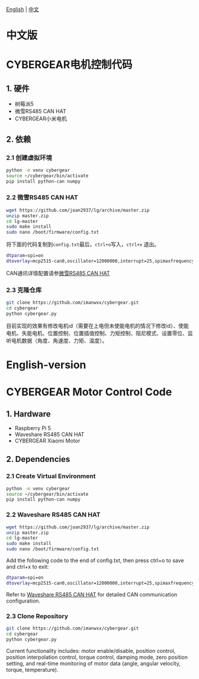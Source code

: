 [English](#English-version) | [中文](#中文版)
# 中文版
# CYBERGEAR电机控制代码

## 1. 硬件

- 树莓派5
- 微雪RS485 CAN HAT
- CYBERGEAR小米电机

## 2. 依赖

### 2.1 创建虚拟环境

```bash
python -m venv cybergear
source ~/cybergear/bin/activate
pip install python-can numpy
```

### 2.2 微雪RS485 CAN HAT

```bash
wget https://github.com/joan2937/lg/archive/master.zip
unzip master.zip
cd lg-master
sudo make install 
sudo nano /boot/firmware/config.txt
```

将下面的代码复制到`config.txt`最后，`ctrl+o`写入，`ctrl+x` 退出。

```bash
dtparam=spi=on
dtoverlay=mcp2515-can0,oscillator=12000000,interrupt=25,spimaxfrequency=2000000
```

CAN通讯详情配置请参[微雪RS485 CAN HAT](https://www.waveshare.net/wiki/RS485_CAN_HAT)

### 2.3 克隆仓库

```bash
git clone https://github.com/imanwxx/cybergear.git
cd cybergear
python cybergear.py
```

目前实现的效果有修改电机id（需要在上电但未使能电机的情况下修改id）、使能电机、失能电机、位置控制、位置插值控制、力矩控制、阻尼模式、设置零位、监听电机数据（角度、角速度、力矩、温度）。

# English-version

# CYBERGEAR Motor Control Code
## 1. Hardware
- Raspberry Pi 5
- Waveshare RS485 CAN HAT
- CYBERGEAR Xiaomi Motor
## 2. Dependencies
### 2.1 Create Virtual Environment
```bash
python -m venv cybergear
source ~/cybergear/bin/activate
pip install python-can numpy
```
### 2.2 Waveshare RS485 CAN HAT
```bash
wget https://github.com/joan2937/lg/archive/master.zip
unzip master.zip
cd lg-master
sudo make install 
sudo nano /boot/firmware/config.txt
```
Add the following code to the end of config.txt, then press ctrl+o to save and ctrl+x to exit:

```bash
dtparam=spi=on
dtoverlay=mcp2515-can0,oscillator=12000000,interrupt=25,spimaxfrequency=2000000
```
Refer to [Waveshare RS485 CAN HAT](https://www.waveshare.net/wiki/RS485_CAN_HAT) for detailed CAN communication configuration.
### 2.3 Clone Repository
```bash
git clone https://github.com/imanwxx/cybergear.git
cd cybergear
python cybergear.py
```

Current functionality includes: motor enable/disable, position control, position interpolation control, torque control, damping mode, zero position setting, and real-time monitoring of motor data (angle, angular velocity, torque, temperature).

